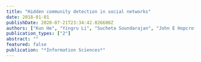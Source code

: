 ```yaml
---
title: "Hidden community detection in social networks"
date: 2018-01-01
publishDate: 2020-07-21T23:34:42.026680Z
authors: ["Kun He", "Yingru Li", "Sucheta Soundarajan", "John E Hopcroft"]
publication_types: ["2"]
abstract: ""
featured: false
publication: "*Information Sciences*"
---
```


